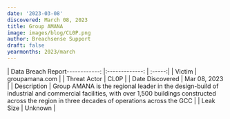 ```yaml
---
date: '2023-03-08'
discovered: March 08, 2023
title: Group AMANA
image: images/blog/CL0P.png
author: Breachsense Support
draft: false
yearmonths: 2023/march
---
```


| Data Breach Report------------:     |:-------------:    | :-----:|
| Victim      | groupamana.com      | 
| Threat Actor      | CL0P      | 
| Date Discovered      | Mar 08, 2023      | 
| Description      | Group AMANA is the regional leader in the design-build of industrial and commercial facilities, with over 1,500 buildings constructed across the region in three decades of operations across the GCC      | 
| Leak Size      | Unknown      | 

